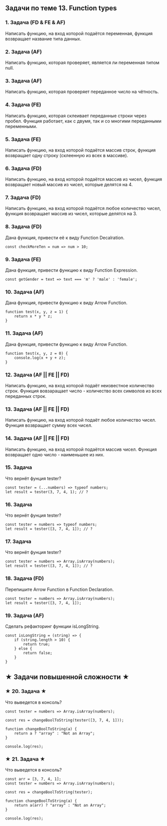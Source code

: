 ## Задачи по теме 13. Function types ##

### 1. Задача (FD & FE & AF)
Написать функцию, на вход которой подаётся переменная, функция возвращает название типа данных.

### 2. Задача (AF)
Написать функцию, которая проверяет, является ли переменная типом null.

### 3. Задача (AF)
Написать функцию, которая проверяет переданное число на чётность.

### 4. Задача (FE)
Написать функцию, которая склеивает переданные строки через пробел. Функция работает, как с двумя, так и со многими переданными переменными.

### 5. Задача (FE)
Написать функцию, на вход которой подаётся массив строк, функция возвращает одну строку (склеенную из всех в массиве).

### 6. Задача (FD)
Написать функцию, на вход которой подаётся массив из чисел, функция возвращает новый массив из чисел, которые делятся на 4.

### 7. Задача (FD)
Написать функцию, на вход которой подаётся любое количество чисел, функция возвращает массив из чисел, которые делятся на 3.

### 8. Задача (FD)
Дана функция, привести её к виду Function Decalration.

```
const checkMoreTen = num => num > 10;
```

### 9. Задача (FE)
Дана функция, привести функцию к виду Function Expression.

```
const getGender = text => text === 'm' ? 'male' : 'female';
```

### 10. Задача (AF)
Дана функция, привести функцию к виду Arrow Function.

```
function test(x, y, z = 1) {
    return x * y * z; 
}
```
### 11. Задача (AF)
Дана функция, привести функцию к виду Arrow Function.

```
function test(x, y, z = 0) {
    console.log(x + y + z);
}
```

### 12. Задача (AF || FE || FD)
Написать функцию, на вход которой подаёт неизвестное количество строк. Функция вовзаращает число - количество всех символов из всех переданных строк.

### 13. Задача (AF || FE || FD)
Написать функцию, на вход которой подаёт любое количество чисел. Функция возвращает сумму всех чисел.

### 14. Задача (AF || FE || FD)
Написать функцию, на вход которой подаётся массив чисел. Функция возвращает одно число - наименьшее из них.

### 15. Задача
Что вернёт фунция tester?

```
const tester = (...numbers) => typeof numbers;
let result = tester(3, 7, 4, 1); // ?
```

### 16. Задача
Что вернёт фунция tester?

```
const tester = numbers => typeof numbers;
let result = tester([3, 7, 4, 1]); // ?
```

### 17. Задача
Что вернёт фунция tester?

```
const tester = numbers => Array.isArray(numbers);
let result = tester([3, 7, 4, 1]); // ?
```

### 18. Задача (FD)
Перепишите Arrow Function в Function Declaration.

```
const tester = numbers => Array.isArray(numbers);
let result = tester([3, 7, 4, 1]);
```

### 19. Задача (AF)
Сделать рефакторинг функции isLongString.

```
const isLongString = (string) => {
    if (string.length > 10) {
        return true;
    } else {
        return false;
    }
}
```

## ★ Задачи повышенной сложности ★ ##

### ★ 20. Задача ★
Что выведется в консоль?

```
const tester = numbers => Array.isArray(numbers);

const res = changeBoolToString(tester([3, 7, 4, 1]));

function changeBoolToString(a) {
    return a ? "array" : "Not an Array";
}

console.log(res);
```

### ★ 21. Задача ★
Что выведется в консоль?

```
const arr = [3, 7, 4, 1];
const tester = numbers => Array.isArray(numbers);

const res = changeBoolToString(tester);

function changeBoolToString(a) {
    return a(arr) ? "array" : "Not an Array";
}

console.log(res);
```